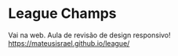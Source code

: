 # League Champs

Vai na web. Aula de revisão de design responsivo!
https://mateusisrael.github.io/league/

